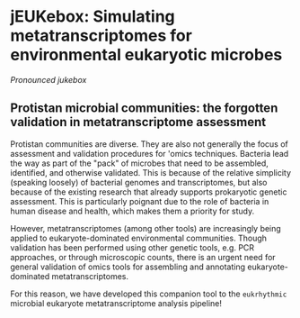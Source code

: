 # jEUKebox: Simulating metatranscriptomes for environmental eukaryotic microbes
_Pronounced jukebox_

## Protistan microbial communities: the forgotten validation in metatranscriptome assessment

Protistan communities are diverse. They are also not generally the focus of assessment and validation procedures for 'omics techniques. Bacteria lead the way as part of the "pack" of microbes that need to be assembled, identified, and otherwise validated. This is because of the relative simplicity (speaking loosely) of bacterial genomes and transcriptomes, but also because of the existing research that already supports prokaryotic genetic assessment. This is particularly poignant due to the role of bacteria in human disease and health, which makes them a priority for study. 

However, metatranscriptomes (among other tools) are increasingly being applied to eukaryote-dominated environmental communities. Though validation has been performed using other genetic tools, e.g. PCR approaches, or through microscopic counts, there is an urgent need for general validation of omics tools for assembling and annotating eukaryote-dominated metatranscriptomes. 

For this reason, we have developed this companion tool to the `eukrhythmic` microbial eukaryote metatranscriptome analysis pipeline!


